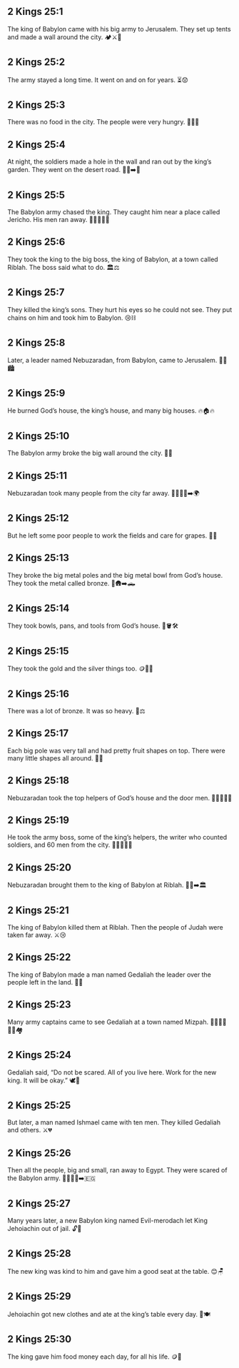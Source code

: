 ## 2 Kings 25:1
The king of Babylon came with his big army to Jerusalem. They set up tents and made a wall around the city. 🏕️⚔️🏰
## 2 Kings 25:2
The army stayed a long time. It went on and on for years. ⏳😟
## 2 Kings 25:3
There was no food in the city. The people were very hungry. 🍞🚫😢
## 2 Kings 25:4
At night, the soldiers made a hole in the wall and ran out by the king’s garden. They went on the desert road. 🌙🧱➡️🌵
## 2 Kings 25:5
The Babylon army chased the king. They caught him near a place called Jericho. His men ran away. 🏃‍♂️💨👑🚫
## 2 Kings 25:6
They took the king to the big boss, the king of Babylon, at a town called Riblah. The boss said what to do. 🏛️⚖️
## 2 Kings 25:7
They killed the king’s sons. They hurt his eyes so he could not see. They put chains on him and took him to Babylon. 😢⛓️
## 2 Kings 25:8
Later, a leader named Nebuzaradan, from Babylon, came to Jerusalem. 🚶‍♂️🏙️
## 2 Kings 25:9
He burned God’s house, the king’s house, and many big houses. 🔥🏠🔥
## 2 Kings 25:10
The Babylon army broke the big wall around the city. 🧱💥
## 2 Kings 25:11
Nebuzaradan took many people from the city far away. 🧍‍♂️🧍‍♀️➡️🌍
## 2 Kings 25:12
But he left some poor people to work the fields and care for grapes. 🌾🍇
## 2 Kings 25:13
They broke the big metal poles and the big metal bowl from God’s house. They took the metal called bronze. 🗿🛖➡️🛻
## 2 Kings 25:14
They took bowls, pans, and tools from God’s house. 🥣🪣🛠️
## 2 Kings 25:15
They took the gold and the silver things too. 🪙🥇🥈
## 2 Kings 25:16
There was a lot of bronze. It was so heavy. 🧱⚖️
## 2 Kings 25:17
Each big pole was very tall and had pretty fruit shapes on top. There were many little shapes all around. 🗼🍎
## 2 Kings 25:18
Nebuzaradan took the top helpers of God’s house and the door men. 🙎‍♂️🙎‍♂️🚪
## 2 Kings 25:19
He took the army boss, some of the king’s helpers, the writer who counted soldiers, and 60 men from the city. 🧍‍♂️🧍‍♀️🔢
## 2 Kings 25:20
Nebuzaradan brought them to the king of Babylon at Riblah. 🚶‍♂️➡️🏛️
## 2 Kings 25:21
The king of Babylon killed them at Riblah. Then the people of Judah were taken far away. ⚔️😢
## 2 Kings 25:22
The king of Babylon made a man named Gedaliah the leader over the people left in the land. 🧑‍⚖️
## 2 Kings 25:23
Many army captains came to see Gedaliah at a town named Mizpah. 🧍‍♂️🧍‍♂️🧍‍♂️🏘️
## 2 Kings 25:24
Gedaliah said, “Do not be scared. All of you live here. Work for the new king. It will be okay.” 🕊️🙂
## 2 Kings 25:25
But later, a man named Ishmael came with ten men. They killed Gedaliah and others. ⚔️💔
## 2 Kings 25:26
Then all the people, big and small, ran away to Egypt. They were scared of the Babylon army. 🧍‍♂️🧍‍♀️➡️🇪🇬
## 2 Kings 25:27
Many years later, a new Babylon king named Evil-merodach let King Jehoiachin out of jail. 🔓👑
## 2 Kings 25:28
The new king was kind to him and gave him a good seat at the table. 😊🪑
## 2 Kings 25:29
Jehoiachin got new clothes and ate at the king’s table every day. 👕🍽️
## 2 Kings 25:30
The king gave him food money each day, for all his life. 🪙🍞
